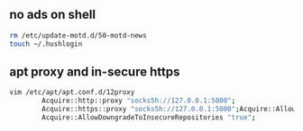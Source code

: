 
## no ads on shell

```bash
rm /etc/update-motd.d/50-motd-news
touch ~/.hushlogin
```

## apt proxy and in-secure https

```bash
vim /etc/apt/apt.conf.d/12proxy
        Acquire::http::proxy "socks5h://127.0.0.1:5000";
        Acquire::https::proxy "socks5h://127.0.0.1:5000";Acquire::AllowInsecureRepositories "true";
        Acquire::AllowDowngradeToInsecureRepositories "true";
```
